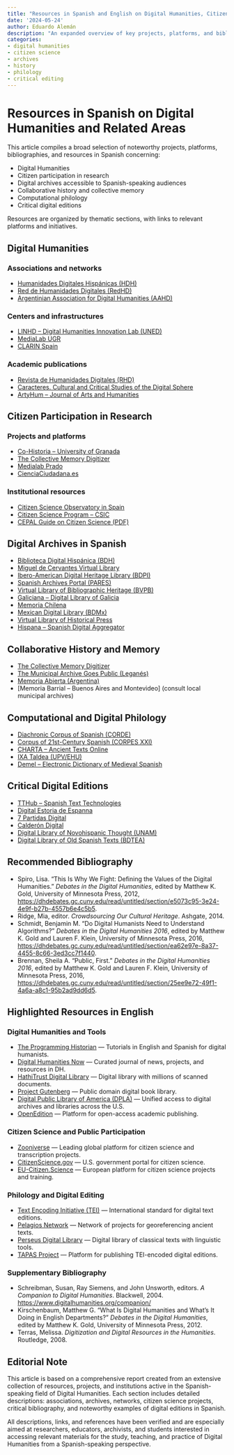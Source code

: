 ```yaml
---
title: "Resources in Spanish and English on Digital Humanities, Citizen Research, and Critical Editions"
date: '2024-05-24'
author: Eduardo Alemán
description: "An expanded overview of key projects, platforms, and bibliographies in Spanish related to Digital Humanities, citizen science, collaborative history, digital archives, computational philology, and critical editions."
categories:
- digital humanities
- citizen science
- archives
- history
- philology
- critical editing
---
```


# Resources in Spanish on Digital Humanities and Related Areas

This article compiles a broad selection of noteworthy projects, platforms, bibliographies, and resources in Spanish concerning:

- Digital Humanities  
- Citizen participation in research  
- Digital archives accessible to Spanish-speaking audiences  
- Collaborative history and collective memory  
- Computational philology  
- Critical digital editions  

Resources are organized by thematic sections, with links to relevant platforms and initiatives.

## Digital Humanities

### Associations and networks
- [Humanidades Digitales Hispánicas (HDH)](https://www.humanidadesdigitales.net/)
- [Red de Humanidades Digitales (RedHD)](https://www.humanidadesdigitales.net/redhd/)
- [Argentinian Association for Digital Humanities (AAHD)](https://aahd.ar/)

### Centers and infrastructures
- [LINHD – Digital Humanities Innovation Lab (UNED)](https://linhd.uned.es/)
- [MediaLab UGR](https://medialab.ugr.es/)
- [CLARIN Spain](https://clarin-es.upf.edu/)

### Academic publications
- [Revista de Humanidades Digitales (RHD)](https://revistas.uned.es/index.php/rhd)
- [Caracteres. Cultural and Critical Studies of the Digital Sphere](https://revistacaracteres.net/)
- [ArtyHum – Journal of Arts and Humanities](https://artyhum.com/)

## Citizen Participation in Research

### Projects and platforms
- [Co-Historia – University of Granada](https://historiapublica.es/proyecto/co-historia/)
- [The Collective Memory Digitizer](https://ladigitalizadora.org/)
- [Medialab Prado](https://www.medialab-prado.es/)
- [CienciaCiudadana.es](https://cienciaciudadana.es/)

### Institutional resources
- [Citizen Science Observatory in Spain](https://www.ciencia-ciudadana.es/)
- [Citizen Science Program – CSIC](https://cultura.csic.es/ciencia-ciudadana/)
- [CEPAL Guide on Citizen Science (PDF)](https://www.cepal.org/es/publicaciones/48696-ciencia-ciudadana-programa-clase-magistral)

## Digital Archives in Spanish

- [Biblioteca Digital Hispánica (BDH)](https://www.bne.es/es/colecciones/biblioteca-digital-hispanica)
- [Miguel de Cervantes Virtual Library](https://www.cervantesvirtual.com/)
- [Ibero-American Digital Heritage Library (BDPI)](http://bdpi.cultura.gob.es/)
- [Spanish Archives Portal (PARES)](http://pares.mcu.es/)
- [Virtual Library of Bibliographic Heritage (BVPB)](https://bvpb.mcu.es/)
- [Galiciana – Digital Library of Galicia](https://biblioteca.galiciana.gal/)
- [Memoria Chilena](https://www.memoriachilena.gob.cl/)
- [Mexican Digital Library (BDMx)](http://bdmx.mx/)
- [Virtual Library of Historical Press](http://prensahistorica.mcu.es/)
- [Hispana – Spanish Digital Aggregator](http://hispana.mcu.es/)

## Collaborative History and Memory

- [The Collective Memory Digitizer](https://ladigitalizadora.org/)
- [The Municipal Archive Goes Public (Leganés)](https://archivo.leganes.org/)
- [Memoria Abierta (Argentina)](https://memoriaabierta.org.ar/)
- [Memoria Barrial – Buenos Aires and Montevideo] (consult local municipal archives)

## Computational and Digital Philology

- [Diachronic Corpus of Spanish (CORDE)](https://www.rae.es/banco-de-datos/corde)
- [Corpus of 21st-Century Spanish (CORPES XXI)](https://www.rae.es/banco-de-datos/corpes-xxi)
- [CHARTA – Ancient Texts Online](http://charta.csic.es/)
- [IXA Taldea (UPV/EHU)](https://ixa.si.ehu.eus/)
- [Demel – Electronic Dictionary of Medieval Spanish](http://demel.hsmt.me/)

## Critical Digital Editions

- [TTHub – Spanish Text Technologies](https://tthub.io/)
- [Digital Estoria de Espanna](http://estoria.bham.ac.uk/)
- [7 Partidas Digital](https://7partidas.hypotheses.org/)
- [Calderón Digital](https://github.com/CALDERON-Project)
- [Digital Library of Novohispanic Thought (UNAM)](https://bdpn.unam.mx/)
- [Digital Library of Old Spanish Texts (BDTEA)](https://www.hispanicseminary.org/)

## Recommended Bibliography

- Spiro, Lisa. “This Is Why We Fight: Defining the Values of the Digital Humanities.” *Debates in the Digital Humanities*, edited by Matthew K. Gold, University of Minnesota Press, 2012, https://dhdebates.gc.cuny.edu/read/untitled/section/e5073c95-3e24-4e9f-b27b-4557b6e4c5b5.
- Ridge, Mia, editor. *Crowdsourcing Our Cultural Heritage*. Ashgate, 2014.
- Schmidt, Benjamin M. “Do Digital Humanists Need to Understand Algorithms?” *Debates in the Digital Humanities 2016*, edited by Matthew K. Gold and Lauren F. Klein, University of Minnesota Press, 2016, https://dhdebates.gc.cuny.edu/read/untitled/section/ea62e97e-8a37-4455-8c66-3ed3cc7f1440.
- Brennan, Sheila A. “Public, First.” *Debates in the Digital Humanities 2016*, edited by Matthew K. Gold and Lauren F. Klein, University of Minnesota Press, 2016, https://dhdebates.gc.cuny.edu/read/untitled/section/25ee9e72-49f1-4a6a-a8c1-95b2ad9dd6d5.

## Highlighted Resources in English

### Digital Humanities and Tools

- [The Programming Historian](https://programminghistorian.org/) — Tutorials in English and Spanish for digital humanists.
- [Digital Humanities Now](http://digitalhumanitiesnow.org/) — Curated journal of news, projects, and resources in DH.
- [HathiTrust Digital Library](https://www.hathitrust.org/) — Digital library with millions of scanned documents.
- [Project Gutenberg](https://www.gutenberg.org/) — Public domain digital book library.
- [Digital Public Library of America (DPLA)](https://dp.la/) — Unified access to digital archives and libraries across the U.S.
- [OpenEdition](https://www.openedition.org/) — Platform for open-access academic publishing.

### Citizen Science and Public Participation

- [Zooniverse](https://www.zooniverse.org/) — Leading global platform for citizen science and transcription projects.
- [CitizenScience.gov](https://www.citizenscience.gov/) — U.S. government portal for citizen science.
- [EU-Citizen.Science](https://eu-citizen.science/) — European platform for citizen science projects and training.

### Philology and Digital Editing

- [Text Encoding Initiative (TEI)](https://tei-c.org/) — International standard for digital text editions.
- [Pelagios Network](https://pelagios.org/) — Network of projects for georeferencing ancient texts.
- [Perseus Digital Library](https://www.perseus.tufts.edu/) — Digital library of classical texts with linguistic tools.
- [TAPAS Project](https://www.tapasproject.org/) — Platform for publishing TEI-encoded digital editions.

### Supplementary Bibliography

- Schreibman, Susan, Ray Siemens, and John Unsworth, editors. *A Companion to Digital Humanities*. Blackwell, 2004. https://www.digitalhumanities.org/companion/
- Kirschenbaum, Matthew G. “What Is Digital Humanities and What’s It Doing in English Departments?” *Debates in the Digital Humanities*, edited by Matthew K. Gold, University of Minnesota Press, 2012.
- Terras, Melissa. *Digitization and Digital Resources in the Humanities*. Routledge, 2008.

## Editorial Note

This article is based on a comprehensive report created from an extensive collection of resources, projects, and institutions active in the Spanish-speaking field of Digital Humanities. Each section includes detailed descriptions: associations, archives, networks, citizen science projects, critical bibliography, and noteworthy examples of digital editions in Spanish.

All descriptions, links, and references have been verified and are especially aimed at researchers, educators, archivists, and students interested in accessing relevant materials for the study, teaching, and practice of Digital Humanities from a Spanish-speaking perspective.
